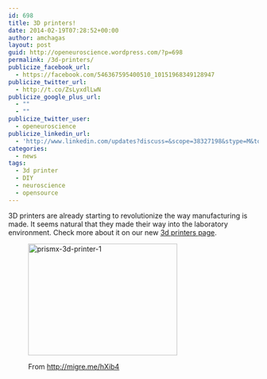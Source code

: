 ```yaml
---
id: 698
title: 3D printers!
date: 2014-02-19T07:28:52+00:00
author: amchagas
layout: post
guid: http://openeuroscience.wordpress.com/?p=698
permalink: /3d-printers/
publicize_facebook_url:
  - https://facebook.com/546367595400510_10151968349128947
publicize_twitter_url:
  - http://t.co/ZsLyxdlLwN
publicize_google_plus_url:
  - ""
  - ""
publicize_twitter_user:
  - openeuroscience
publicize_linkedin_url:
  - 'http://www.linkedin.com/updates?discuss=&scope=38327198&stype=M&topic=5841790303564357632&type=U&a=ZJGi'
categories:
  - news
tags:
  - 3d printer
  - DIY
  - neuroscience
  - opensource
---
```

3D printers are already starting to revolutionize the way manufacturing is made. It seems natural that they made their way into the laboratory environment. Check more about it on our new [3d printers page](http://openeuroscience.wordpress.com/hardware-projects/3d-printing/ "3D printers").<figure id="attachment_699" style="width: 300px" class="wp-caption aligncenter">

[<img class="size-medium wp-image-699 " alt="prismx-3d-printer-1" src="https://i0.wp.com/openeuroscience.com/wp-content/uploads/2014/02/prismx-3d-printer-1.jpg?resize=300%2C225" width="300" height="225" srcset="https://i0.wp.com/openeuroscience.com/wp-content/uploads/2014/02/prismx-3d-printer-1.jpg?w=600 600w, https://i0.wp.com/openeuroscience.com/wp-content/uploads/2014/02/prismx-3d-printer-1.jpg?resize=300%2C225 300w" sizes="(max-width: 300px) 100vw, 300px" data-recalc-dims="1" />](https://i0.wp.com/openeuroscience.com/wp-content/uploads/2014/02/prismx-3d-printer-1.jpg)<figcaption class="wp-caption-text">From http://migre.me/hXib4</figcaption></figure> 

&nbsp;